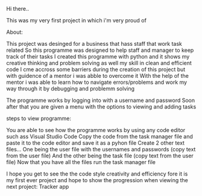 Hi there..

This was my very first project in which i'm very proud of 

About:

 This project was desinged for a business that hass staff that work task related
 So this programme was designed to help staff and manager to keep track of their tasks
 I created this programme with python and it shows my creative thinking and problem solving as well my skill in clean and efficient code 
 I cme accross some barriers during the creation of this project but with guidence of a mentor i was abble to overcome it
 With the help of the mentor i was able to learn how to navigate errors/problems and work my way through it by debugging and problemm solving 


 The programme works by logging into with a username and password 
 Soon after that you are given a menu with the options to viewing and adding tasks 
 
steps to view programme:

 You are able to see how the programme works by using any code editor such ass Visual Studio Code 
 Copy the code from the task manager file and paste it to the code editor and save it as a pyhon file 
 Create 2 other text files...
 One being the user file with the usernames and passwords (copy text from the user file)
 And the other being the task file  (copy text from the user file)
 Now that you have all the files run the task manager file 

 I hope you get to see the the code style creativity and efficiency fore it is my first ever project and hope to show the progression when viewing the next project: Tracker app
